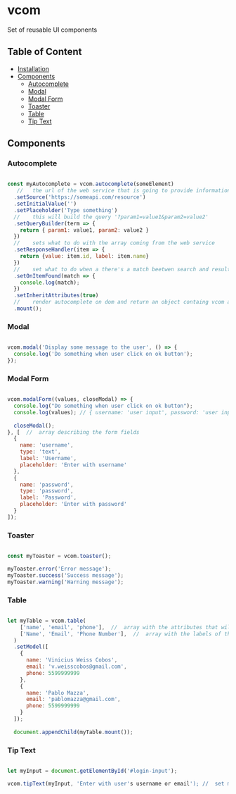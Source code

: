 # vcom

Set of reusable UI components

## Table of Content

- [Installation](#installation)
- [Components](#components)
  - [Autocomplete](#autocomplete)
  - [Modal](#modal)
  - [Modal Form](#modal-form)
  - [Toaster](#toaster)
  - [Table](#table)
  - [Tip Text](#tip-text)

## Components
### Autocomplete

```javascript

const myAutocomplete = vcom.autocomplete(someElement)
   //   the url of the web service that is going to provide information      
  .setSource('https://someapi.com/resource') 
  .setInitialValue('')   
  .setPlaceholder('Type something')
  //    this will build the query '?param1=value1&param2=value2'
  .setQueryBuilder(term => {
    return { param1: value1, param2: value2 }
  }) 
  //    sets what to do with the array coming from the web service
  .setResponseHandler(item => {
    return {value: item.id, label: item.name}  
  })
  //    set what to do when a there's a match beetwen search and result
  .setOnItemFound(match => {
    console.log(match);
  })
  .setInheritAttributes(true)
  //    render autocomplete on dom and return an object containg vcom autocomplete's methods
  .mount(); 

```

### Modal

```javascript

vcom.modal('Display some message to the user', () => {
  console.log('Do something when user click on ok button');
});

```

### Modal Form

```javascript

vcom.modalForm((values, closeModal) => {
  console.log("Do something when user click on ok button");
  console.log(values); // { username: 'user input', password: 'user input' }
  
  closeModal();
}, [  //  array describing the form fields
  {
    name: 'username',
    type: 'text',
    label: 'Username',
    placeholder: 'Enter with username'
  },
  {
    name: 'password',
    type: 'password',
    label: 'Password',
    placeholder: 'Enter with password'
  }
]);

```

### Toaster

```javascript

const myToaster = vcom.toaster();

myToaster.error('Error message');
myToaster.success('Success message');
myToaster.warning('Warning message');

```

### Table

```javascript

let myTable = vcom.table(
    ['name', 'email', 'phone'],  //  array with the attributes that will be displayed
    ['Name', 'Email', 'Phone Number'],  //  array with the labels of the columns
  )
  .setModel([
    {
      name: 'Vinicius Weiss Cobos',
      email: 'v.weisscobos@gmail.com',
      phone: 5599999999
    },
    {
      name: 'Pablo Mazza',
      email: 'pablomazza@gmail.com',
      phone: 5599999999
    }
  ]);
  
  document.appendChild(myTable.mount());

```

### Tip Text

```javascript

let myInput = document.getElementById('#login-input');

vcom.tipText(myInput, 'Enter with user's username or email'); //  set message for the user

```
